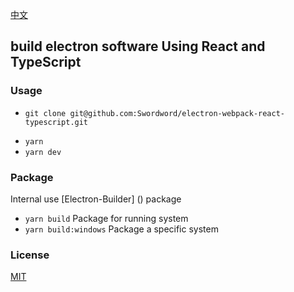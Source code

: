 [中文](./README-zh.md)

## build electron software Using React and TypeScript

### Usage

- `git clone git@github.com:Swordword/electron-webpack-react-typescript.git`

* `yarn`
* `yarn dev`

### Package

Internal use [Electron-Builder] () package

- `yarn build` Package for running system
- `yarn build:windows` Package a specific system

### License

[MIT](./LICENSE)
